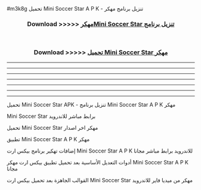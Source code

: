 #m3k8g تحميل Mini Soccer Star  A P K - تنزيل برنامج مهكر



<div align="center">
<h3>Download >>>>> <a href="https://runaway1.web.app/?sq=Mini Soccer Star ">مهكرMini Soccer Star  تنزيل برنامج</a></h3><br>

<h3>Download >>>>> <a href="https://runaway1.web.app/?sq=Mini Soccer Star ">تحميل Mini Soccer Star  مهكر</a></h3>
</div>


----------------------------------------------------------

----------------------------------------------------------

----------------------------------------------------------

----------------------------------------------------------

----------------------------------------------------------

----------------------------------------------------------

----------------------------------------------------------

تحميل Mini Soccer Star  APK - تنزيل برنامج Mini Soccer Star  A P K مهكر

Mini Soccer Star  برابط مباشر للاندرويد

تحميل Mini Soccer Star  مهكر اخر اصدار

تطبيق Mini Soccer Star  A P K مهكر

إضافات تهكير برنامج بيكس ارت Mini Soccer Star  A P K للاندرويد برابط مباشر مجانا

أدوات التعديل الأساسية بعد تحميل تطبيق بيكس ارت مهكر Mini Soccer Star  A P K مجانا

القوالب الجاهزة بعد تحميل بيكس ارت Mini Soccer Star  مهكر من ميديا فاير للاندرويد


